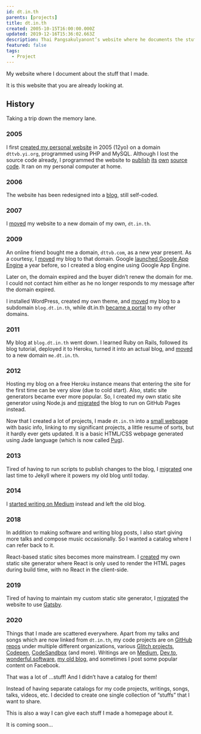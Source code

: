 ```yaml
---
id: dt.in.th
parents: [projects]
title: dt.in.th
created: 2005-10-15T16:00:00.000Z
updated: 2019-12-16T15:36:02.663Z
description: Thai Pangsakulyanont’s website where he documents the stuffs he made.
featured: false
tags:
  - Project
---
```


My website where I document about the stuff that I made.

It is this website that you are already looking at.

## History

Taking a trip down the memory lane.

### 2005

I first [created my personal website](https://web.archive.org/web/20060417193928/http://dttvb.yi.org/) in 2005 (12yo) on a domain `dttvb.yi.org`, programmed using PHP and MySQL. Although I lost the source code already, I programmed the website to [publish](https://web.archive.org/web/20060523215042/http://dttvb.yi.org/src/home.php?showsource=1) [its](https://web.archive.org/web/20060523214938/http://dttvb.yi.org/?showsource_header=1) [own](https://web.archive.org/web/20060523214923/http://dttvb.yi.org/?showsource_footer=1) [source](https://web.archive.org/web/20060523214621/http://dttvb.yi.org/?showsource_common_one=1) [code](https://web.archive.org/web/20060523214830/http://dttvb.yi.org/script.js). It ran on my personal computer at home.

### 2006

The website has been redesigned into a [blog](https://web.archive.org/web/20070214084821/http://dttvb.yi.org:80/), still self-coded.

### 2007

I [moved](https://web.archive.org/web/20071213194403/http://dt.in.th:80/) my website to a new domain of my own, `dt.in.th`.

### 2009

An online friend bought me a domain, `dttvb.com`, as a new year present. As a courtesy, I [moved](https://web.archive.org/web/20090420144553/http://dt.in.th/) my blog to that domain. Google [launched Google App Engine](http://googleappengine.blogspot.com/2008/04/introducing-google-app-engine-our-new.html) a year before, so I created a blog engine using Google App Engine.

Later on, the domain expired and the buyer didn’t renew the domain for me. I could not contact him either as he no longer responds to my message after the domain expired.

I installed WordPress, created my own theme, and [moved](https://web.archive.org/web/20100422200600/http://blog.dt.in.th:80/) my blog to a subdomain `blog.dt.in.th`, while dt.in.th [became a portal](https://web.archive.org/web/20111231021608/http://dt.in.th:80/) to my other domains.

### 2011

My blog at `blog.dt.in.th` went down. I learned Ruby on Rails, followed its blog tutorial, deployed it to Heroku, turned it into an actual blog, and [moved](https://web.archive.org/web/20120122142022/http://me.dt.in.th:80/) to a new domain `me.dt.in.th`.

### 2012

Hosting my blog on a free Heroku instance means that entering the site for the first time can be very slow (due to cold start). Also, static site generators became ever more popular. So, I created my own static site generator using Node.js and [migrated](https://web.archive.org/web/20120712155827/http://me.dt.in.th:80/) the blog to run on GitHub Pages instead.

Now that I created a lot of projects, I made `dt.in.th` into a [small webpage](https://web.archive.org/web/20120629123821/http://dt.in.th:80/) with basic info, linking to my significant projects, a little resume of sorts, but it hardly ever gets updated. It is a basic HTML/CSS webpage generated using Jade language (which is now called [Pug](https://pugjs.org/api/getting-started.html)).

### 2013

Tired of having to run scripts to publish changes to the blog, I [migrated](https://me.dt.in.th/) one last time to Jekyll where it powers my old blog until today.

### 2014

I [started writing on Medium](https://medium.com/@dtinth) instead and left the old blog.

### 2018

In addition to making software and writing blog posts, I also start giving more talks and compose music occasionally. So I wanted a catalog where I can refer back to it.

React-based static sites becomes more mainstream. I [created](https://github.com/dtinth/dt.in.th/tree/before-gatsby) my own static site generator where React is only used to render the HTML pages during build time, with no React in the client-side.

### 2019

Tired of having to maintain my custom static site generator, I [migrated](https://github.com/dtinth/dt.in.th/pull/3) the website to use [Gatsby](https://www.gatsbyjs.org/).

### 2020

Things that I made are scattered everywhere. Apart from my talks and songs which are now linked from `dt.in.th`, my code projects are on [GitHub repos](https://github.com/dtinth) under multiple different organizations, various [Glitch projects](https://glitch.com/@dtinth), [Codepen](https://codepen.io/dtinth), [CodeSandbox](https://codesandbox.io/u/dtinth) (and more). Writings are on [Medium](https://medium.com/@dtinth), [Dev.to](https://dev.to/dtinth/), [wonderful.software](https://wonderful.software), [my old blog](https://me.dt.in.th/), and sometimes I post some popular content on Facebook.

That was a lot of …stuff! And I didn’t have a catalog for them!

Instead of having separate catalogs for my code projects, writings, songs, talks, videos, etc. I decided to create one single collection of “stuffs” that I want to share.

This is also a way I can give each stuff I made a homepage about it.

It is coming soon…
